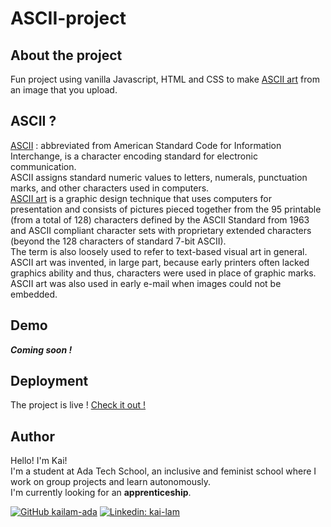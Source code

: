 # ASCII-project
<!-- ABOUT THE PROJECT -->

## About the project

Fun project using vanilla Javascript, HTML and CSS to make [ASCII art](https://en.wikipedia.org/wiki/ASCII_art) from an image that you upload.

## ASCII ?

[ASCII](https://en.wikipedia.org/wiki/ASCII) : abbreviated from American Standard Code for Information Interchange, is a character encoding standard for electronic communication.<br/>
ASCII assigns standard numeric values to letters, numerals, punctuation marks, and other characters used in computers.<br/>
[ASCII art](https://en.wikipedia.org/wiki/ASCII_art) is a graphic design technique that uses computers for presentation and consists of pictures pieced together from the 95 printable (from a total of 128) characters defined by the ASCII Standard from 1963 and ASCII compliant character sets with proprietary extended characters (beyond the 128 characters of standard 7-bit ASCII).<br/>
The term is also loosely used to refer to text-based visual art in general.<br/>
ASCII art was invented, in large part, because early printers often lacked graphics ability and thus, characters were used in place of graphic marks.<br/>
ASCII art was also used in early e-mail when images could not be embedded.

## Demo

***Coming soon !***

## Deployment

The project is live ! [Check it out !](https://kailam-ada.github.io/ASCII-project/)

## Author

Hello! I'm Kai!<br/>
I'm a student at Ada Tech School, an inclusive and feminist school where I work on group projects and learn autonomously.<br/>
I'm currently looking for an **apprenticeship**.

[![GitHub kailam-ada](https://img.shields.io/github/followers/kailam-ada)](https://github.com/kailam-ada)
[![Linkedin: kai-lam](https://img.shields.io/badge/-kailam-blue?style=flat-square&logo=Linkedin&logoColor=white&link=https://www.linkedin.com/in/kai-lam)](https://linkedin.com/in/kai-lam)
